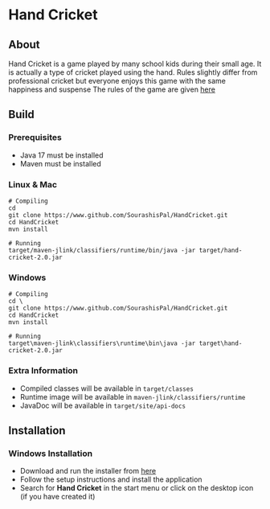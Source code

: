 # Hand Cricket

## About
Hand Cricket is a game played by many school kids during their small age. It is actually a type of cricket played using the hand. Rules slightly differ from professional cricket but everyone enjoys this game with the same happiness and suspense
The rules of the game are given [here](src/main/resources/rules.txt)

## Build

### Prerequisites
- Java 17 must be installed
- Maven must be installed

### Linux & Mac
```
# Compiling
cd
git clone https://www.github.com/SourashisPal/HandCricket.git
cd HandCricket
mvn install

# Running
target/maven-jlink/classifiers/runtime/bin/java -jar target/hand-cricket-2.0.jar 
```

### Windows
```
# Compiling
cd \
git clone https://www.github.com/SourashisPal/HandCricket.git
cd HandCricket
mvn install

# Running
target\maven-jlink\classifiers\runtime\bin\java -jar target\hand-cricket-2.0.jar
```

### Extra Information
- Compiled classes will be available in `target/classes`
- Runtime image will be available in `maven-jlink/classifiers/runtime`
- JavaDoc will be available in `target/site/api-docs`

## Installation

### Windows Installation
- Download and run the installer from [here](https://sourashispal.github.io/downloads/hand-cricket)
- Follow the setup instructions and install the application
- Search for **Hand Cricket** in the start menu or click on the desktop icon (if you have created it)

